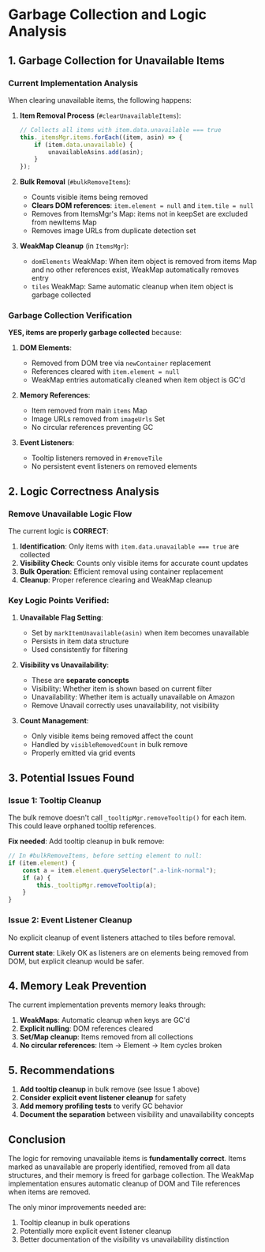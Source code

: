 # Garbage Collection and Logic Analysis

## 1. Garbage Collection for Unavailable Items

### Current Implementation Analysis

When clearing unavailable items, the following happens:

1. **Item Removal Process** (`#clearUnavailableItems`):

    ```javascript
    // Collects all items with item.data.unavailable === true
    this._itemsMgr.items.forEach((item, asin) => {
    	if (item.data.unavailable) {
    		unavailableAsins.add(asin);
    	}
    });
    ```

2. **Bulk Removal** (`#bulkRemoveItems`):
    - Counts visible items being removed
    - **Clears DOM references**: `item.element = null` and `item.tile = null`
    - Removes from ItemsMgr's Map: items not in keepSet are excluded from newItems Map
    - Removes image URLs from duplicate detection set

3. **WeakMap Cleanup** (in `ItemsMgr`):
    - `domElements` WeakMap: When item object is removed from items Map and no other references exist, WeakMap automatically removes entry
    - `tiles` WeakMap: Same automatic cleanup when item object is garbage collected

### Garbage Collection Verification

**YES, items are properly garbage collected** because:

1. **DOM Elements**:
    - Removed from DOM tree via `newContainer` replacement
    - References cleared with `item.element = null`
    - WeakMap entries automatically cleaned when item object is GC'd

2. **Memory References**:
    - Item removed from main `items` Map
    - Image URLs removed from `imageUrls` Set
    - No circular references preventing GC

3. **Event Listeners**:
    - Tooltip listeners removed in `#removeTile`
    - No persistent event listeners on removed elements

## 2. Logic Correctness Analysis

### Remove Unavailable Logic Flow

The current logic is **CORRECT**:

1. **Identification**: Only items with `item.data.unavailable === true` are collected
2. **Visibility Check**: Counts only visible items for accurate count updates
3. **Bulk Operation**: Efficient removal using container replacement
4. **Cleanup**: Proper reference clearing and WeakMap cleanup

### Key Logic Points Verified:

1. **Unavailable Flag Setting**:
    - Set by `markItemUnavailable(asin)` when item becomes unavailable
    - Persists in item data structure
    - Used consistently for filtering

2. **Visibility vs Unavailability**:
    - These are **separate concepts**
    - Visibility: Whether item is shown based on current filter
    - Unavailability: Whether item is actually unavailable on Amazon
    - Remove Unavail correctly uses unavailability, not visibility

3. **Count Management**:
    - Only visible items being removed affect the count
    - Handled by `visibleRemovedCount` in bulk remove
    - Properly emitted via grid events

## 3. Potential Issues Found

### Issue 1: Tooltip Cleanup

The bulk remove doesn't call `_tooltipMgr.removeTooltip()` for each item. This could leave orphaned tooltip references.

**Fix needed**: Add tooltip cleanup in bulk remove:

```javascript
// In #bulkRemoveItems, before setting element to null:
if (item.element) {
	const a = item.element.querySelector(".a-link-normal");
	if (a) {
		this._tooltipMgr.removeTooltip(a);
	}
}
```

### Issue 2: Event Listener Cleanup

No explicit cleanup of event listeners attached to tiles before removal.

**Current state**: Likely OK as listeners are on elements being removed from DOM, but explicit cleanup would be safer.

## 4. Memory Leak Prevention

The current implementation prevents memory leaks through:

1. **WeakMaps**: Automatic cleanup when keys are GC'd
2. **Explicit nulling**: DOM references cleared
3. **Set/Map cleanup**: Items removed from all collections
4. **No circular references**: Item -> Element -> Item cycles broken

## 5. Recommendations

1. **Add tooltip cleanup** in bulk remove (see Issue 1 above)
2. **Consider explicit event listener cleanup** for safety
3. **Add memory profiling tests** to verify GC behavior
4. **Document the separation** between visibility and unavailability concepts

## Conclusion

The logic for removing unavailable items is **fundamentally correct**. Items marked as unavailable are properly identified, removed from all data structures, and their memory is freed for garbage collection. The WeakMap implementation ensures automatic cleanup of DOM and Tile references when items are removed.

The only minor improvements needed are:

1. Tooltip cleanup in bulk operations
2. Potentially more explicit event listener cleanup
3. Better documentation of the visibility vs unavailability distinction
